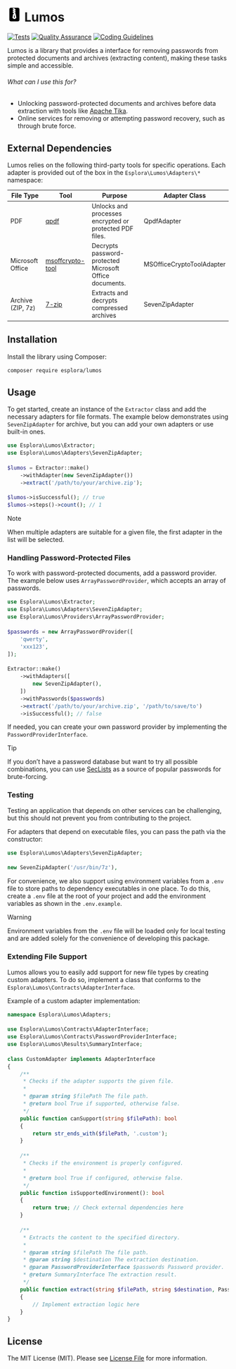 # <img src=".github/logo.svg?sanitize=true" width="32" height="32" alt="Lumos"> Lumos

[![Tests](https://github.com/esplora/decompresso/actions/workflows/phpunit.yml/badge.svg)](https://github.com/esplora/decompresso/actions/workflows/phpunit.yml)
[![Quality Assurance](https://github.com/esplora/lumos/actions/workflows/quality.yml/badge.svg)](https://github.com/esplora/lumos/actions/workflows/quality.yml)
[![Coding Guidelines](https://github.com/esplora/lumos/actions/workflows/php-cs-fixer.yml/badge.svg)](https://github.com/esplora/lumos/actions/workflows/php-cs-fixer.yml)

Lumos is a library that provides a interface for removing passwords from protected documents and archives (extracting
content), making these tasks simple and accessible.


###### What can I use this for?

- Unlocking password-protected documents and archives before data extraction with tools like [Apache Tika](https://tika.apache.org/).
- Online services for removing or attempting password recovery, such as through brute force.

## External Dependencies

Lumos relies on the following third-party tools for specific operations.
Each adapter is provided out of the box in the `Esplora\Lumos\Adapters\*` namespace:

| **File Type**     | **Tool**                                                         | **Purpose**                                             | **Adapter Class**         |
|-------------------|------------------------------------------------------------------|---------------------------------------------------------|---------------------------|
| PDF               | [qpdf](https://github.com/qpdf/qpdf)                             | Unlocks and processes encrypted or protected PDF files. | QpdfAdapter               |
| Microsoft Office  | [msoffcrypto-tool](https://github.com/msoffice/msoffcrypto-tool) | Decrypts password-protected Microsoft Office documents. | MSOfficeCryptoToolAdapter |
| Archive (ZIP, 7z) | [7-zip](https://www.7-zip.org/)                                  | Extracts and decrypts compressed archives               | SevenZipAdapter           |

## Installation

Install the library using Composer:

```bash
composer require esplora/lumos
```

## Usage

To get started, create an instance of the `Extractor` class and add the necessary adapters for file formats. The example
below demonstrates using `SevenZipAdapter` for archive, but you can add your own adapters or use built-in ones.

```php
use Esplora\Lumos\Extractor;
use Esplora\Lumos\Adapters\SevenZipAdapter;

$lumos = Extractor::make()
    ->withAdapter(new SevenZipAdapter())
    ->extract('/path/to/your/archive.zip');

$lumos->isSuccessful(); // true
$lumos->steps()->count(); // 1
```

> [!NOTE]
> When multiple adapters are suitable for a given file, the first adapter in the list will be selected.


### Handling Password-Protected Files

To work with password-protected documents, add a password provider. The example below uses `ArrayPasswordProvider`,
which accepts an array of passwords.

```php
use Esplora\Lumos\Extractor;
use Esplora\Lumos\Adapters\SevenZipAdapter;
use Esplora\Lumos\Providers\ArrayPasswordProvider;

$passwords = new ArrayPasswordProvider([
    'qwerty',
    'xxx123',
]);

Extractor::make()
    ->withAdapters([
        new SevenZipAdapter(),
    ])
    ->withPasswords($passwords)
    ->extract('/path/to/your/archive.zip', '/path/to/save/to')
    ->isSuccessful(); // false
```

If needed, you can create your own password provider by implementing the `PasswordProviderInterface`.

> [!TIP]
> If you don’t have a password database but want to try all possible combinations, you can
> use [SecLists](https://github.com/danielmiessler/SecLists/tree/master/Passwords) as a source of popular passwords for
> brute-forcing.

### Testing

Testing an application that depends on other services can be challenging, but this should not prevent you from
contributing to the project.

For adapters that depend on executable files, you can pass the path via the constructor:

```php
use Esplora\Lumos\Adapters\SevenZipAdapter;

new SevenZipAdapter('/usr/bin/7z'),
```

For convenience, we also support using environment variables from a `.env` file to store paths to dependency executables
in one place. To do this, create a `.env` file at the root of your project and add the environment variables as shown in
the `.env.example`.

> [!WARNING]  
> Environment variables from the `.env` file will be loaded only for local testing and are added solely for the
> convenience of developing this package.

### Extending File Support

Lumos allows you to easily add support for new file types by creating custom adapters.
To do so, implement a class that conforms to the `Esplora\Lumos\Contracts\AdapterInterface`.

Example of a custom adapter implementation:

```php
namespace Esplora\Lumos\Adapters;

use Esplora\Lumos\Contracts\AdapterInterface;
use Esplora\Lumos\Contracts\PasswordProviderInterface;
use Esplora\Lumos\Results\SummaryInterface;

class CustomAdapter implements AdapterInterface
{
    /**
     * Checks if the adapter supports the given file.
     *
     * @param string $filePath The file path.
     * @return bool True if supported, otherwise false.
     */
    public function canSupport(string $filePath): bool
    {
        return str_ends_with($filePath, '.custom');
    }

    /**
     * Checks if the environment is properly configured.
     *
     * @return bool True if configured, otherwise false.
     */
    public function isSupportedEnvironment(): bool
    {
        return true; // Check external dependencies here
    }

    /**
     * Extracts the content to the specified directory.
     *
     * @param string $filePath The file path.
     * @param string $destination The extraction destination.
     * @param PasswordProviderInterface $passwords Password provider.
     * @return SummaryInterface The extraction result.
     */
    public function extract(string $filePath, string $destination, PasswordProviderInterface $passwords): SummaryInterface
    {
        // Implement extraction logic here
    }
}
```


## License

The MIT License (MIT). Please see [License File](LICENSE.md) for more information.
